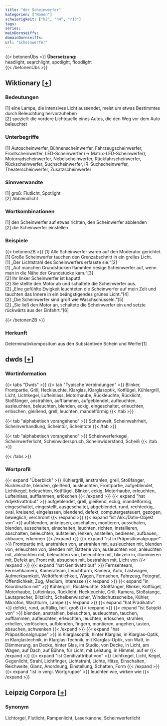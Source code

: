 ```yaml
---
title: "der Scheinwerfer"
kategorien: ["Nomen"]
schwierigkeit: ["k2", "h4", "r13"]
tags:
series:
mainDornseiffs:
domainDornseiffs:
url: "Scheinwerfer"
---
```


{{< betonenÜbs >}}
**Übersetzung:**  
headlight, searchlight, spotlight, floodlight  
{{< /betonenÜbs >}}

## Wiktionary [[+](https://de.wiktionary.org/wiki/Scheinwerfer)]

### Bedeutungen
[1] eine Lampe, die intensives Licht aussendet, meist um etwas Bestimmtes durch Beleuchtung hervorzuheben  
[2] speziell: die vordere Lichtquelle eines Autos, die den Weg vor dem Auto beleuchtet  

### Unterbegriffe
[1] Autoscheinwerfer, Bühnenscheinwerfer, Fahrzeugscheinwerfer, Frontscheinwerfer, LED-Scheinwerfer (→ Matrix-LED-Scheinwerfer), Motorradscheinwerfer, Nebelscheinwerfer, Rückfahrscheinwerfer, Rückscheinwerfer, Suchscheinwerfer, IR-Suchscheinwerfer, Theaterscheinwerfer, Zusatzscheinwerfer  

### Sinnverwandte
[1] groß: Flutlicht, Spotlight  
[2] Abblendlicht  

### Wortkombinationen
[1] den Scheinwerfer auf etwas richten, den Scheinwerfer abblenden  
[2] die Scheinwerfer einstellen  

### Beispiele
{{< betonenZB >}}
[1] Alle Scheinwerfer waren auf den Moderator gerichtet.  
[1] Große Scheinwerfer tauchen den Grenzabschnitt in ein grelles Licht.  
[1] „Der Lichtstrahl des Scheinwerfers erfasste sie.“[2]  
[1] „Auf manchen Grundstücken flammten riesige Scheinwerfer auf, wenn man in die Nähe der Grundstücke kam.“[3]  
[2] Ihr linker Scheinwerfer ist kaputt!  
[2] Sie stellte den Motor ab und schaltete die Scheinwerfer aus.  
[2] „Eine gefühlte Ewigkeit leuchteten die Scheinwerfer auf mein Zelt und tauchten das Innere in ein beängstigendes grünes Licht.“[4]  
[2] „Die Scheinwerfer sind groß wie Waschschüsseln.“[5]  
[2] „Sie ließ den Motor an, schaltete die Scheinwerfer ein und setzte rückwärts aus der Einfahrt.“[6]  

{{< /betonenZB >}}
### Herkunft
Determinativkompositum aus den Substantiven Schein und Werfer[1]  



## dwds [[+](https://www.dwds.de/wb/Scheinwerfer)]

### Wortinformation
{{< tabs "Dwds" >}}
{{< tab "Typische Verbindungen" >}}
Blinker, Frontpartie, Grill, Heckleuchte, Klarglas, Klarglasoptik, Kotflügel, Kühlergrill, Licht, Lichtkegel, Lufteinlass, Motorhaube, Rückleuchte, Rücklicht, Stoßfänger, anstrahlen, aufflammen, aufgeblendet, aufleuchten, ausleuchten, beleuchten, blenden, eckig, eingeschaltet, erleuchten, erlöschen, gleißend, grell, leuchten, mandelförmig
{{< /tab >}}

{{< tab "alphabetisch vorangehend" >}}
Scheinwelt, Scheinwahrheit, Scheinverhandlung, Scheintür, Scheintote
{{< /tab >}}

{{< tab "alphabetisch vorangehend" >}}
Scheinwerferkegel, Scheinwerferlicht, Scheinwiderspruch, Scheinwiderstand, Scheiß
{{< /tab >}}

{{< /tabs >}}

### Wortprofil
{{< expand "Überblick" >}} Kühlergrill, anstrahlen, grell, Stoßfänger, Rückleuchte, blenden, gleißend, ausleuchten, Frontpartie, aufgeblendet, Lichtkegel, beleuchten, Kotflügel, Blinker, eckig, Motorhaube, erleuchten, Lufteinlass, aufflammen, erlöschen {{< /expand >}}
{{< expand "hat Adjektivattribut" >}} aufgeblendet, grell, gleißend, eckig, mandelförmig, eingeschaltet, eingestellt, ausgeschaltet, abgeblendet, rund, rechteckig, oval, kreisend, eingelassen, blendend, defekt, computergesteuert, gezogen, beweglich, verchromt {{< /expand >}}
{{< expand "ist Akk./Dativ-Objekt von" >}} aufblenden, anknipsen, anschalten, montieren, ausschalen, blenden, ausschalten, einschalten, leuchten, richten, installieren, abschalten, beleuchten, aufstellen, lenken, anstellen, bedienen, aufbauen, abbauen, erkennen {{< /expand >}}
{{< expand "ist in Präpositionalgruppe" >}} Frontpartie mit, anstrahlen von, anstrahlen mit, ausleuchten mit, blenden von, erleuchten von, blenden mit, Batterie von, ausleuchten von, anleuchten mit, ableuchten mit, beleuchten von, beleuchten mit, blinzeln in, illuminieren mit, Defekt an, Front mit, absuchen mit, bestrahlen mit, Licht von {{< /expand >}}
{{< expand "hat Genitivattribut" >}} Fernsehteam, Fernsehkamera, Kamerateam, Leuchtturm, Kamera, Auto, Lastwagen, Aufmerksamkeit, Weltöffentlichkeit, Wagen, Fernsehen, Fahrzeug, Fotograf, Öffentlichkeit, Zug, Medium, Interesse {{< /expand >}}
{{< expand "in Koordination mit" >}} Kühlergrill, Rückleuchte, Stoßfänger, Blinker, Kotflügel, Motorhaube, Lufteinlass, Rücklicht, Heckleuchte, Grill, Kamera, Stoßstange, Lautsprecher, Blitzlicht, Scheibenwischer, Windschutzscheibe, Kühler, Mikrofon, Wachturm, Lampe {{< /expand >}}
{{< expand "hat Prädikativ" >}} defekt, rund, auffällig, hell, groß {{< /expand >}}
{{< expand "ist Subjekt von" >}} blenden, anstrahlen, beleuchten, ausleuchten, tauchen, aufflammen, aufleuchten, erleuchten, leuchten, erlöschen, strahlen, erhellen, verlöschen, aufblenden, fingern, montieren, angehen, tasten, absuchen, schwenken {{< /expand >}}
{{< expand "hat Präpositionalgruppe" >}} in Klarglasoptik, hinter Klarglas, in Klarglas-Optik, in Klarglastechnik, in Klarglas-Technik, mit Klarglas-Optik, von Watt, in Dämmerung, an Decke, hinter Glas, im Studio, von Decke, in Licht, am Wagen, auf Dach, auf Bühne, für Licht, mit Leistung, in Himmel, auf er {{< /expand >}}
{{< expand "ist Genitivattribut von" >}} Lichtkegel, Licht, Kegel, Gegenlicht, Strahl, Lichtfinger, Lichtstrahl, Lichte, Hitze, Einschalten, Reichweite, Glanz, Anordnung, Einstellung, Schatten, Form {{< /expand >}}
{{< expand "ist in vergl. Wortgruppe" >}} leuchten wie, wirken wie {{< /expand >}}

## Leipzig Corpora [[+](https://corpora.uni-leipzig.de/en/res?word=Scheinwerfer&corpusId=deu_newscrawl-public_2018)]


### Synonym
Lichtorgel, Flutlicht, Rampenlicht, Laserkanone, Scheinwerferlicht

